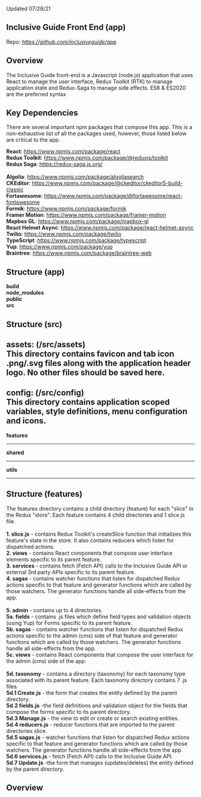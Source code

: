 Updated 07/28/21

## Inclusive Guide Front End (app)
Repo: *https://github.com/inclusiveguide/app*

## Overview

The Inclusive Guide front-end is a Javascript (node.js) application that uses React to manage the user interface, Redux Toolkit (RTK) to manage application state 
and Redux-Saga to manage side effects. ES6 & ES2020 are the preferred syntax


## Key Dependencies
There are several important npm packages that compose this app. This is a non-exhaustive list of all the packages
used, however, those listed below are critical to the app. 

**React**: https://www.npmjs.com/package/react
<br />
**Redux Toolkit**: https://www.npmjs.com/package/@reduxjs/toolkit
<br />
**Redux Saga**: https://redux-saga.js.org/
<br />
<br />
**Algolia**: https://www.npmjs.com/package/algoliasearch
<br />
**CKEditor**: https://www.npmjs.com/package/@ckeditor/ckeditor5-build-classic
<br />
**Fortawesome**: https://www.npmjs.com/package/@fortawesome/react-fontawesome
<br />
**Formik**: https://www.npmjs.com/package/formik
<br />
**Framer Motion**: https://www.npmjs.com/package/framer-motion
<br />
**Mapbox GL**: https://www.npmjs.com/package/mapbox-gl
<br />
**React Helmet Async**: https://www.npmjs.com/package/react-helmet-async
<br />
**Twilio**: https://www.npmjs.com/package/twilio
<br />
**TypeScript**: https://www.npmjs.com/package/typescript
<br />
**Yup**: https://www.npmjs.com/package/yup
<br />
**Braintree**: https://www.npmjs.com/package/braintree-web




## Structure (app)
**build** <br />
**node_modules**<br />
**public**<br />
**src**<br />

## Structure (src)
**assets: (/src/assets)**<br />
This directory contains favicon and tab icon .png/.svg files along with the application header logo. 
No other files should be saved here.
---
**config: (/src/config)**<br/>
This directory contains application scoped variables, style definitions, menu configuration and icons.
---
**features**<br />

---
**shared**<br />

---
**utils**<br />

---

## Structure (features)
The features directory contains a child directory (feature) for each "slice" in the Redux "store".
Each feature contains 4 child directories and 1 slice.js file. 
<br/>
<br/>
**1. slice.js** - contains Redux Toolkit's createSlice function that initializes this feature's state
in the store. It also contains reducers which listen for dispatched actions.
<br />
**2. views** - contains React components that compose user interface elements specific to its parent feature.
<br />
**3. services** - contains fetch (Fetch API) calls to the Inclusive Guide API or external 3rd party APIs specific to its parent feature.
<br />
**4. sagas** - contains watcher functions that listen for dispatched Redux actions specific to that feature and generator functions which are called by those watchers.
The generator functions handle all side-effects from the app.
<br />
<br />
**5. admin** - contains up to 4 directories. 
<br />
**5a. fields** - contains .js files which define field types and validation objects (using Yup) for Forms specific to its parent feature.
<br />
**5b. sagas** - contains watcher functions that listen for dispatched Redux actions  specific to the admin (cms) side of that feature and generator functions which are called by those watchers.
The generator functions handle all side-effects from the app.
<br />
**5c. views** - contains React components that compose the user interface for the admin (cms) side of the app.
<br />
<br />
**5d. taxonomy** - contains a directory (taxonomy) for each taxonomy type associated with its parent feature.
Each taxonomy directory contains 7 .js files.
<br />
**5d.1 Create.js** - the form that creates the entity defined by the parent directory.
<br />
**5d.2 fields.js** -the field definitions and validation object for the fields that compose the forms specific to its parent directory.
<br />
**5d.3 Manage.js** - the view to edit or create or search existing entities.
<br />
**5d.4 reducers.js** - reducer functions that are imported to the parent directories slice.
<br />
**5d.5 sagas.js** - watcher functions that listen for dispatched Redux actions specific to that feature and generator functions which are called by those watchers.
The generator functions handle all side-effects from the app.
<br />
**5d.6 services.js** - fetch (Fetch API) calls to the Inclusive Guide API.
<br />
**5d.7 Update.js** -the form that manages (updates/deletes) the entity defined by the parent directory.
<br />
## Overview
